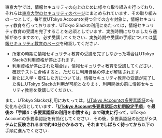 東京大学では，情報セキュリティの向上のために様々な取り組みを行っており，それらは[東京大学のセキュリティのページ](https://univtokyo.sharepoint.com/sites/Security)にまとめられています．その取り組みの一つとして，毎年度UTokyo Accountを持つ全ての方を対象に，情報セキュリティ教育を行っております．UTokyo Slackの利用にあたっては，情報セキュリティ教育の受講を完了することを必須としています．実施時期になりましたら通知がありますので，必ず受講してください．実施時期や受講の手順については[情報セキュリティ教育のページ](https://univtokyo.sharepoint.com/sites/Security/SitePages/Information_Security_Education.aspx)を確認してください．
- 所定の時期に情報セキュリティ教育の受講を完了しなかった場合はUTokyo Slackの利用資格が停止されます．
- 利用資格が停止された場合は，情報セキュリティ教育を受講してください．確認テストに合格すると，ただちに利用資格の停止が解除されます．
- 新たに入学・着任した方については，情報セキュリティ教育の受講が完了した後にUTokyo Slackの利用が可能となります．利用開始の前に情報セキュリティ教育を受講してください．

また、UTokyo Slackの利用にあたっては，[UTokyo Accountの多要素認証](/utokyo_account/mfa/)の有効化も必須としています．「**[UTokyo Account多要素認証の初期設定手順](/utokyo_account/mfa/initial)**」を**最後の「手順4：多要素認証の利用を申請する」まで確実に行って**，UTokyo Accountの多要素認証を有効化してください．その後，多要素認証の設定が**システムに反映されるまで約40分かかるので，それまでしばらく待ってから**以下の手順に進んでください．
